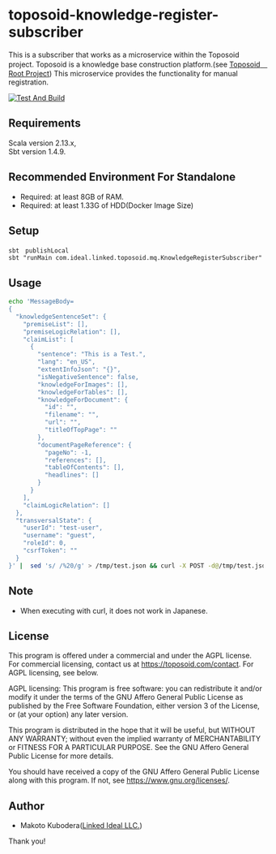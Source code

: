 # toposoid-knowledge-register-subscriber
This is a subscriber that works as a microservice within the Toposoid project.
Toposoid is a knowledge base construction platform.(see [Toposoid　Root Project](https://github.com/toposoid/toposoid.git))
This microservice provides the functionality for manual registration.


[![Test And Build](https://github.com/toposoid/toposoid-knowledge-register-subscriber/actions/workflows/action.yml/badge.svg)](https://github.com/toposoid/toposoid-knowledge-register-subscriber/actions/workflows/action.yml)

## Requirements
Scala version 2.13.x,   
Sbt version 1.4.9.

## Recommended Environment For Standalone
* Required: at least 8GB of RAM.
* Required: at least 1.33G of HDD(Docker Image Size)

## Setup
```
sbt　publishLocal
sbt "runMain com.ideal.linked.toposoid.mq.KnowledgeRegisterSubscriber"
```

## Usage
```bash
echo 'MessageBody=
{
  "knowledgeSentenceSet": {
    "premiseList": [],
    "premiseLogicRelation": [],
    "claimList": [
      {
        "sentence": "This is a Test.",
        "lang": "en_US",
        "extentInfoJson": "{}",
        "isNegativeSentence": false,
        "knowledgeForImages": [],
        "knowledgeForTables": [],
        "knowledgeForDocument": {
          "id": "",
          "filename": "",
          "url": "",
          "titleOfTopPage": ""
        },
        "documentPageReference": {
          "pageNo": -1,
          "references": [],
          "tableOfContents": [],
          "headlines": []
        }
      }
    ],
    "claimLogicRelation": []
  },
  "transversalState": {
    "userId": "test-user",
    "username": "guest",
    "roleId": 0,
    "csrfToken": ""
  }
}' |  sed 's/ /%20/g' > /tmp/test.json && curl -X POST -d@/tmp/test.json "http://localhost:9324?Action=SendMessage&QueueUrl=http://localhost:9324/toposoid-knowledge-register-queue.fifo&MessageGroupId=x"
```

## Note
* When executing with curl, it does not work in Japanese.

## License
This program is offered under a commercial and under the AGPL license.
For commercial licensing, contact us at https://toposoid.com/contact.  For AGPL licensing, see below.

AGPL licensing:
This program is free software: you can redistribute it and/or modify
it under the terms of the GNU Affero General Public License as published by
the Free Software Foundation, either version 3 of the License, or
(at your option) any later version.

This program is distributed in the hope that it will be useful,
but WITHOUT ANY WARRANTY; without even the implied warranty of
MERCHANTABILITY or FITNESS FOR A PARTICULAR PURPOSE.  See the
GNU Affero General Public License for more details.

You should have received a copy of the GNU Affero General Public License
along with this program.  If not, see <https://www.gnu.org/licenses/>.

## Author
* Makoto Kubodera([Linked Ideal LLC.](https://linked-ideal.com/))

Thank you!
